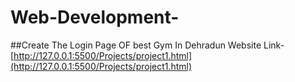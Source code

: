 # Web-Development-  



##Create The Login Page OF best Gym In Dehradun 
Website Link-[http://127.0.0.1:5500/Projects/project1.html](http://127.0.0.1:5500/Projects/project1.html) 
 
